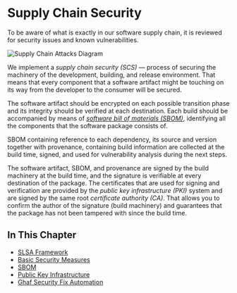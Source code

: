 <!--
    Copyright 2022-2023 TII (SSRC) and the Ghaf contributors
    SPDX-License-Identifier: CC-BY-SA-4.0
-->

# Supply Chain Security

To be aware of what is exactly in our software supply chain, it is reviewed for security issues and known vulnerabilities.

![Supply Chain Attacks Diagram](../img/threat_processing.drawio.png "Supply Chain Attacks")

We implement a _supply chain security (SCS)_ — process of securing the machinery of the development, building, and release environment. That means that every component that a software artifact might be touching on its way from the developer to the consumer will be secured.

The software artifact should be encrypted on each possible transition phase and its integrity should be verified at each destination. Each build should be accompanied by means of [_software bill of materials (SBOM)_](../appendices/glossary.md#sbom), identifying all the components that the software package consists of.

SBOM containing reference to each dependency, its source and version together with provenance, containing build information are collected at the build time, signed, and used for vulnerability analysis during the next steps.

The software artifact, SBOM, and provenance are signed by the build machinery at the build time, and the signature is verifiable at every destination of the package. The certificates that are used for signing and verification are provided by the _public key infrastructure (PKI)_ system and are signed by the same root _certificate authority (CA)_. That allows you to confirm the author of the signature (build machinery) and guarantees that the package has not been tampered with since the build time.


## In This Chapter

- [SLSA Framework](../scs/slsa-framework.md)
- [Basic Security Measures](../scs/basics.md)
- [SBOM](../scs/sbom.md)
- [Public Key Infrastructure](../scs/pki.md)
- [Ghaf Security Fix Automation](../scs/ghaf-security-fix-automation.md)